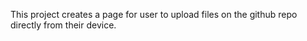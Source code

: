 This project creates a page for user to upload files on the github repo directly from their device.
